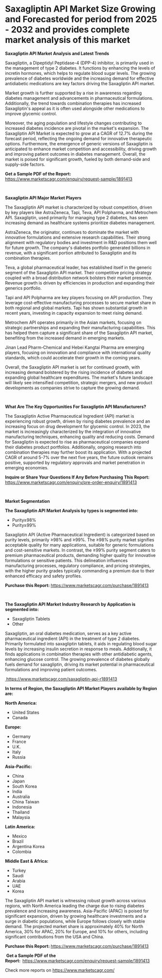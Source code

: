 <p><h1>Saxagliptin API Market Size Growing and Forecasted for period from 2025 - 2032 and provides complete market analysis of this market</h1></p><p><strong>Saxagliptin API Market Analysis and Latest Trends</strong></p>
<p><p>Saxagliptin, a Dipeptidyl Peptidase-4 (DPP-4) inhibitor, is primarily used in the management of type 2 diabetes. It functions by enhancing the levels of incretin hormones, which helps to regulate blood sugar levels. The growing prevalence of diabetes worldwide and the increasing demand for effective antidiabetic medications are key factors driving the Saxagliptin API market. </p><p>Market growth is further supported by a rise in awareness regarding diabetes management and advancements in pharmaceutical formulations. Additionally, the trend towards combination therapies has increased Saxagliptin's appeal as it is often used alongside other medications to improve glycemic control.</p><p>Moreover, the aging population and lifestyle changes contributing to increased diabetes incidence are pivotal in the market's expansion. The Saxagliptin API Market is expected to grow at a CAGR of 12.7% during the forecast period, reflecting the ongoing demand for innovative therapeutic options. Furthermore, the emergence of generic versions of Saxagliptin is anticipated to enhance market competition and accessibility, driving growth and improving patient outcomes in diabetes management. Overall, the market is poised for significant growth, fueled by both demand-side and supply-side factors.</p></p>
<p><strong>Get a Sample PDF of the Report:&nbsp;</strong> <a href="https://www.marketscagr.com/enquiry/request-sample/1891413?utm_campaign=2566&utm_medium=2&utm_source=Github&utm_content=ia&utm_term=28032025&utm_id=saxagliptin-api">https://www.marketscagr.com/enquiry/request-sample/1891413</a></p>
<p>&nbsp;</p>
<p><strong>Saxagliptin API Major Market Players</strong></p>
<p><p>The Saxagliptin API market is characterized by robust competition, driven by key players like AstraZeneca, Tapi, Teva, API Polpharma, and Metrochem API. Saxagliptin, used primarily for managing type 2 diabetes, has seen increasing demand as healthcare systems prioritize diabetes management. </p><p>AstraZeneca, the originator, continues to dominate the market with innovative formulations and extensive research capabilities. Their strong alignment with regulatory bodies and investment in R&D positions them well for future growth. The company's diabetes portfolio generated billions in revenue, with a significant portion attributed to Saxagliptin and its combination therapies.</p><p>Teva, a global pharmaceutical leader, has established itself in the generic segment of the Saxagliptin API market. Their competitive pricing strategy coupled with a broad distribution network bolsters their market presence. Revenue growth is driven by efficiencies in production and expanding their generics portfolio.</p><p>Tapi and API Polpharma are key players focusing on API production. They leverage cost-effective manufacturing processes to secure market share in both regional and global markets. Tapi has shown substantial growth in recent years, investing in capacity expansion to meet rising demand.</p><p>Metrochem API operates primarily in the Asian markets, focusing on strategic partnerships and expanding their manufacturing capabilities. This has helped them capture a significant share of the Saxagliptin API market, benefiting from the increased demand in emerging markets.</p><p>Jinan Lead Pharm-Chemical and Hebei Kangtai Pharma are emerging players, focusing on innovation and compliance with international quality standards, which could accelerate their growth in the coming years.</p><p>Overall, the Saxagliptin API market is set for continued growth, with increasing demand bolstered by the rising incidence of diabetes and expanding global healthcare expenditures. The market's future landscape will likely see intensified competition, strategic mergers, and new product developments as companies strive to capture the growing demand.</p></p>
<p>&nbsp;</p>
<p><strong>What Are The Key Opportunities For Saxagliptin API Manufacturers?</strong></p>
<p><p>The Saxagliptin Active Pharmaceutical Ingredient (API) market is experiencing robust growth, driven by rising diabetes prevalence and an increasing focus on drug development for glycemic control.  In 2023, the market is increasingly characterized by the integration of innovative manufacturing techniques, enhancing quality and reducing costs.  Demand for Saxagliptin is expected to rise as pharmaceutical companies expand their diabetes product portfolios. Additionally, ongoing research into combination therapies may further boost its application. With a projected CAGR of around 5-7% over the next five years, the future outlook remains positive, supported by regulatory approvals and market penetration in emerging economies.</p></p>
<p><strong>Inquire or Share Your Questions If Any Before Purchasing This Report:</strong> <a href="https://www.marketscagr.com/enquiry/pre-order-enquiry/1891413?utm_campaign=2566&utm_medium=2&utm_source=Github&utm_content=ia&utm_term=28032025&utm_id=saxagliptin-api">https://www.marketscagr.com/enquiry/pre-order-enquiry/1891413</a></p>
<p>&nbsp;</p>
<p><strong>Market Segmentation</strong></p>
<p><strong>The Saxagliptin API Market Analysis by types is segmented into:</strong></p>
<p><ul><li>Purity≥98%</li><li>Purity≥99%</li></ul></p>
<p><p>Saxagliptin API (Active Pharmaceutical Ingredient) is categorized based on purity levels, primarily ≥98% and ≥99%. The ≥98% purity market signifies acceptable quality for many applications, suitable for generic formulations and cost-sensitive markets. In contrast, the ≥99% purity segment caters to premium pharmaceutical products, demanding higher quality for innovative formulations or sensitive patients. This delineation influences manufacturing processes, regulatory compliance, and pricing strategies, with the higher purity grades typically commanding a premium due to their enhanced efficacy and safety profiles.</p></p>
<p><strong>Purchase this Report:&nbsp;</strong><a href="https://www.marketscagr.com/purchase/1891413?utm_campaign=2566&utm_medium=2&utm_source=Github&utm_content=ia&utm_term=28032025&utm_id=saxagliptin-api">https://www.marketscagr.com/purchase/1891413</a></p>
<p>&nbsp;</p>
<p><strong>The Saxagliptin API Market Industry Research by Application is segmented into:</strong></p>
<p><ul><li>Saxagliptin Tablets</li><li>Other</li></ul></p>
<p><p>Saxagliptin, an oral diabetes medication, serves as a key active pharmaceutical ingredient (API) in the treatment of type 2 diabetes. Primarily formulated into saxagliptin tablets, it aids in regulating blood sugar levels by increasing insulin secretion in response to meals. Additionally, it finds applications in combination therapies with other antidiabetic agents, enhancing glucose control. The growing prevalence of diabetes globally fuels demand for saxagliptin, driving its market potential in pharmaceutical formulations and improving patient outcomes.</p></p>
<p><a href="https://www.marketscagr.com/saxagliptin-api-r1891413?utm_campaign=2566&utm_medium=2&utm_source=Github&utm_content=ia&utm_term=28032025&utm_id=saxagliptin-api">&nbsp;https://www.marketscagr.com/saxagliptin-api-r1891413</a></p>
<p><strong>In terms of Region, the Saxagliptin API Market Players available by Region are:</strong></p>
<p>
    <p> <strong> North America: </strong>
        <ul>
            <li>United States</li>
            <li>Canada</li>
        </ul>
        </p> 
    <p> <strong> Europe: </strong>
        <ul>
            <li>Germany</li>
            <li>France</li>
            <li>U.K.</li>
            <li>Italy</li>
            <li>Russia</li>
        </ul>
        </p> 
    <p> <strong> Asia-Pacific: </strong>
        <ul>
            <li>China</li>
            <li>Japan</li>
            <li>South Korea</li>
            <li>India</li>
            <li>Australia</li>
            <li>China Taiwan</li>
            <li>Indonesia</li>
            <li>Thailand</li>
            <li>Malaysia</li>
        </ul>
        </p> 
    <p> <strong> Latin America: </strong>
        <ul>
            <li>Mexico</li>
            <li>Brazil</li>
            <li>Argentina Korea</li>
            <li>Colombia</li>
        </ul>
        </p> 
    <p> <strong> Middle East & Africa: </strong>
        <ul>
            <li>Turkey</li>
            <li>Saudi</li>
            <li>Arabia</li>
            <li>UAE</li>
            <li>Korea</li>
        </ul>
    </p>
    </p>
<p><p>The Saxagliptin API market is witnessing robust growth across various regions, with North America leading the charge due to rising diabetes prevalence and increasing awareness. Asia-Pacific (APAC) is poised for significant expansion, driven by growing healthcare investments and a surge in diabetic populations, while Europe follows closely with stable demand. The projected market share is approximately 40% for North America, 30% for APAC, 20% for Europe, and 10% for others, including significant contributions from the USA and China.</p></p>
<p><strong>Purchase this Report: </strong><a href="https://www.marketscagr.com/purchase/1891413?utm_campaign=2566&utm_medium=2&utm_source=Github&utm_content=ia&utm_term=28032025&utm_id=saxagliptin-api">https://www.marketscagr.com/purchase/1891413</a></p>
<p>&nbsp;<strong>Get a Sample PDF of the Report:&nbsp;&nbsp;</strong><a href="https://www.marketscagr.com/enquiry/request-sample/1891413?utm_campaign=2566&utm_medium=2&utm_source=Github&utm_content=ia&utm_term=28032025&utm_id=saxagliptin-api">https://www.marketscagr.com/enquiry/request-sample/1891413</a></p>
<p><strong></strong></p>
<p>Check more reports on <a href="https://www.marketscagr.com/?utm_campaign=2566&utm_medium=2&utm_source=Github&utm_content=ia&utm_term=28032025&utm_id=saxagliptin-api">https://www.marketscagr.com/</a></p>